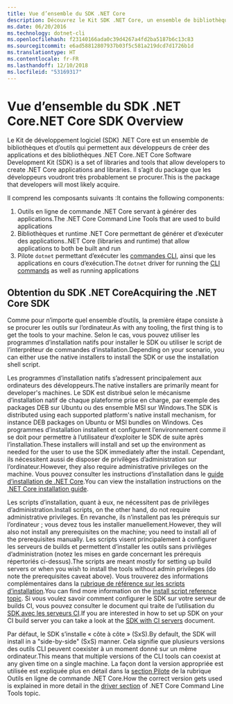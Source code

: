 ```yaml
---
title: Vue d’ensemble du SDK .NET Core
description: Découvrez le Kit SDK .NET Core, un ensemble de bibliothèques et d’outils permettant de créer des projets .NET Core.
ms.date: 06/20/2016
ms.technology: dotnet-cli
ms.openlocfilehash: f23140166ada0c39d4267a4fd2ba5187b6c13c83
ms.sourcegitcommit: e6ad58812807937b03f5c581a219dcd7d1726b1d
ms.translationtype: HT
ms.contentlocale: fr-FR
ms.lasthandoff: 12/10/2018
ms.locfileid: "53169317"
---
```

# <a name="net-core-sdk-overview"></a><span data-ttu-id="953f2-103">Vue d’ensemble du SDK .NET Core</span><span class="sxs-lookup"><span data-stu-id="953f2-103">.NET Core SDK Overview</span></span>

<span data-ttu-id="953f2-104">Le Kit de développement logiciel (SDK) .NET Core est un ensemble de bibliothèques et d’outils qui permettent aux développeurs de créer des applications et des bibliothèques .NET Core.</span><span class="sxs-lookup"><span data-stu-id="953f2-104">.NET Core Software Development Kit (SDK) is a set of libraries and tools that allow developers to create .NET Core applications and libraries.</span></span> <span data-ttu-id="953f2-105">Il s’agit du package que les développeurs voudront très probablement se procurer.</span><span class="sxs-lookup"><span data-stu-id="953f2-105">This is the package that developers will most likely acquire.</span></span> 

<span data-ttu-id="953f2-106">Il comprend les composants suivants :</span><span class="sxs-lookup"><span data-stu-id="953f2-106">It contains the following components:</span></span>

1. <span data-ttu-id="953f2-107">Outils en ligne de commande .NET Core servant à générer des applications.</span><span class="sxs-lookup"><span data-stu-id="953f2-107">The .NET Core Command Line Tools that are used to build applications</span></span>
2. <span data-ttu-id="953f2-108">Bibliothèques et runtime .NET Core permettant de générer et d’exécuter des applications.</span><span class="sxs-lookup"><span data-stu-id="953f2-108">.NET Core (libraries and runtime) that allow applications to both be built and run</span></span>
3. <span data-ttu-id="953f2-109">Pilote `dotnet` permettant d’exécuter les [commandes CLI](tools/index.md), ainsi que les applications en cours d’exécution.</span><span class="sxs-lookup"><span data-stu-id="953f2-109">The `dotnet` driver for running the [CLI commands](tools/index.md) as well as running applications</span></span>

## <a name="acquiring-the-net-core-sdk"></a><span data-ttu-id="953f2-110">Obtention du SDK .NET Core</span><span class="sxs-lookup"><span data-stu-id="953f2-110">Acquiring the .NET Core SDK</span></span>
<span data-ttu-id="953f2-111">Comme pour n’importe quel ensemble d’outils, la première étape consiste à se procurer les outils sur l’ordinateur.</span><span class="sxs-lookup"><span data-stu-id="953f2-111">As with any tooling, the first thing is to get the tools to your machine.</span></span> <span data-ttu-id="953f2-112">Selon le cas, vous pouvez utiliser les programmes d’installation natifs pour installer le SDK ou utiliser le script de l’interpréteur de commandes d’installation.</span><span class="sxs-lookup"><span data-stu-id="953f2-112">Depending on your scenario, you can either use the native installers to install the SDK or use the installation shell script.</span></span>

<span data-ttu-id="953f2-113">Les programmes d’installation natifs s’adressent principalement aux ordinateurs des développeurs.</span><span class="sxs-lookup"><span data-stu-id="953f2-113">The native installers are primarily meant for developer's machines.</span></span> <span data-ttu-id="953f2-114">Le SDK est distribué selon le mécanisme d’installation natif de chaque plateforme prise en charge, par exemple des packages DEB sur Ubuntu ou des ensemble MSI sur Windows.</span><span class="sxs-lookup"><span data-stu-id="953f2-114">The SDK is distributed using each supported platform's native install mechanism, for instance DEB packages on Ubuntu or MSI bundles on Windows.</span></span> <span data-ttu-id="953f2-115">Ces programmes d’installation installent et configurent l’environnement comme il se doit pour permettre à l’utilisateur d’exploiter le SDK de suite après l’installation.</span><span class="sxs-lookup"><span data-stu-id="953f2-115">These installers will install and set up the environment as needed for the user to use the SDK immediately after the install.</span></span> <span data-ttu-id="953f2-116">Cependant, ils nécessitent aussi de disposer de privilèges d’administration sur l’ordinateur.</span><span class="sxs-lookup"><span data-stu-id="953f2-116">However, they also require administrative privileges on the machine.</span></span> <span data-ttu-id="953f2-117">Vous pouvez consulter les instructions d’installation dans le [guide d’installation de .NET Core](https://aka.ms/dotnetcoregs).</span><span class="sxs-lookup"><span data-stu-id="953f2-117">You can view the installation instructions on the [.NET Core installation guide](https://aka.ms/dotnetcoregs).</span></span>

<span data-ttu-id="953f2-118">Les scripts d’installation, quant à eux, ne nécessitent pas de privilèges d’administration.</span><span class="sxs-lookup"><span data-stu-id="953f2-118">Install scripts, on the other hand, do not require administrative privileges.</span></span> <span data-ttu-id="953f2-119">En revanche, ils n’installent pas les prérequis sur l’ordinateur ; vous devez tous les installer manuellement.</span><span class="sxs-lookup"><span data-stu-id="953f2-119">However, they will also not install any prerequisites on the machine; you need to install all of the prerequisites manually.</span></span> <span data-ttu-id="953f2-120">Les scripts visent principalement à configurer les serveurs de builds et permettent d’installer les outils sans privilèges d’administration (notez les mises en garde concernant les prérequis répertoriés ci-dessus).</span><span class="sxs-lookup"><span data-stu-id="953f2-120">The scripts are meant mostly for setting up build servers or when you wish to install the tools without admin privileges (do note the prerequisites caveat above).</span></span> <span data-ttu-id="953f2-121">Vous trouverez des informations complémentaires dans la [rubrique de référence sur les scripts d’installation](tools/dotnet-install-script.md).</span><span class="sxs-lookup"><span data-stu-id="953f2-121">You can find more information on the [install script reference topic](tools/dotnet-install-script.md).</span></span> <span data-ttu-id="953f2-122">Si vous voulez savoir comment configurer le SDK sur votre serveur de builds CI, vous pouvez consulter le document qui traite de l’utilisation du [SDK avec les serveurs CI](tools/using-ci-with-cli.md).</span><span class="sxs-lookup"><span data-stu-id="953f2-122">If you are interested in how to set up SDK on your CI build server you can take a look at the [SDK with CI servers](tools/using-ci-with-cli.md) document.</span></span>

<span data-ttu-id="953f2-123">Par défaut, le SDK s’installe « côte à côte » (SxS).</span><span class="sxs-lookup"><span data-stu-id="953f2-123">By default, the SDK will install in a "side-by-side" (SxS) manner.</span></span> <span data-ttu-id="953f2-124">Cela signifie que plusieurs versions des outils CLI peuvent coexister à un moment donné sur un même ordinateur.</span><span class="sxs-lookup"><span data-stu-id="953f2-124">This means that multiple versions of the CLI tools can coexist at any given time on a single machine.</span></span> <span data-ttu-id="953f2-125">La façon dont la version appropriée est utilisée est expliquée plus en détail dans la [section Pilote](tools/index.md#driver) de la rubrique Outils en ligne de commande .NET Core.</span><span class="sxs-lookup"><span data-stu-id="953f2-125">How the correct version gets used is explained in more detail in the [driver section](tools/index.md#driver) of .NET Core Command Line Tools topic.</span></span>
